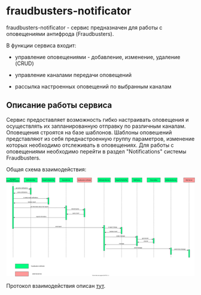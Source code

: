 # fraudbusters-notificator

fraudbusters-notificator - сервис предназначен для работы с оповещениями антифрода (Fraudbusters).

В функции сервиса входит:

- управление оповещениями - добавление, изменение, удаление (CRUD)

- управление каналами передачи оповещений

- рассылка настроенных оповещений по выбранным каналам

## Описание работы сервиса

Сервис предоставляет возможность гибко настраивать оповещения и осуществлять их запланированную отправку по различным
каналам. Оповещения строятся на базе шаблонов. Шаблоны оповешений представляют из себя преднастроенную группу
параметров, изменение которых необходимо отслеживать в оповещениях. Для работы с оповещениями необходимо перейти в
раздел "Notifications" системы Fraudbusters.

Общая схема взаимодействия:

![fb-notificator.svg](doc/fb-notificator.svg)

Протокол взаимодействия описан [тут](https://github.com/rbkmoney/fraudbusters-notificator-proto).